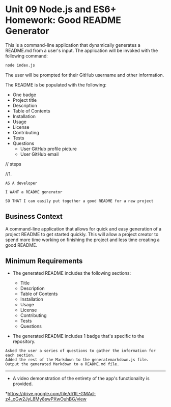 # Unit 09 Node.js and ES6+ Homework: Good README Generator

This is a command-line application that dynamically generates a README.md from a user's input. The application will be invoked with the following command:

```sh
node index.js
```

The user will be prompted for their GitHub username and other information.

The README is be populated with the following:

* One badge
* Project title
* Description
* Table of Contents
* Installation
* Usage
* License
* Contributing
* Tests
* Questions
  * User GitHub profile picture
  * User GitHub email



// steps

//1. 

```
AS A developer

I WANT a README generator

SO THAT I can easily put together a good README for a new project
```


## Business Context

 A command-line application that allows for quick and easy generation of a project README to get started quickly. This will allow a project creator to spend more time working on finishing the project and less time creating a good README.

## Minimum Requirements


* The generated README includes the following sections: 
  * Title
  * Description
  * Table of Contents
  * Installation
  * Usage
  * License
  * Contributing
  * Tests
  * Questions

* The generated README includes 1 badge that's specific to the repository.

```
Asked the user a series of questions to gather the information for each section.
Added the rest of the Markdown to the generatemarkdown.js file.
Output the generated Markdown to a README.md file.
```
- - -

* A video demonstration of the entirety of the app's functionality is provided.

*https://drive.google.com/file/d/1IL-GMAd-z4_oGw2JyL8My8swPXwOuhBG/view



